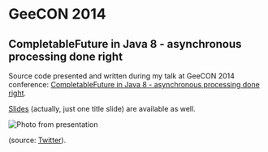 # GeeCON 2014

## CompletableFuture in Java 8 - asynchronous processing done right

Source code presented and written during my talk at GeeCON 2014 conference: [CompletableFuture in Java 8 - asynchronous processing done right](http://2014.geecon.org/speakers/tomasz-nurkiewicz).

[Slides](https://github.com/nurkiewicz/geecon-2014/raw/master/geecon2014.odp) (actually, just one title slide) are available as well.

![Photo from presentation](https://pbs.twimg.com/media/Bnrkpk4CIAAUhvM.jpg)

(source: [Twitter](https://twitter.com/miciek/status/466936927502229505)).